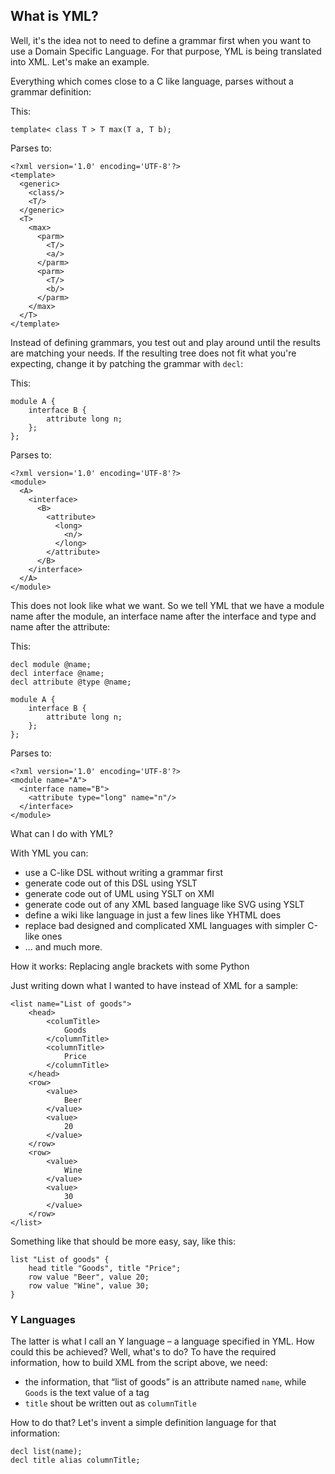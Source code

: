 ## What is YML?

Well, it's the idea not to need to define a grammar first when you want to use a Domain Specific Language. For that purpose, YML is being translated into XML. Let's make an example.

Everything which comes close to a C like language, parses without a grammar definition:

This:

    template< class T > T max(T a, T b);

Parses to:

    <?xml version='1.0' encoding='UTF-8'?>
    <template>
      <generic>
        <class/>
        <T/>
      </generic>
      <T>
        <max>
          <parm>
            <T/>
            <a/>
          </parm>
          <parm>
            <T/>
            <b/>
          </parm>
        </max>
      </T>
    </template>

Instead of defining grammars, you test out and play around until the results are matching your needs. If the resulting tree does not fit what you're expecting, change it by patching the grammar with `decl`:

This:

    module A {
        interface B {
            attribute long n;
        };
    };

Parses to:

    <?xml version='1.0' encoding='UTF-8'?>
    <module>
      <A>
        <interface>
          <B>
            <attribute>
              <long>
                <n/>
              </long>
            </attribute>
          </B>
        </interface>
      </A>
    </module>

This does not look like what we want. So we tell YML that we have a module name after the module, an interface name after the interface and type and name after the attribute:

This:

    decl module @name;
    decl interface @name;
    decl attribute @type @name;

    module A {
        interface B {
            attribute long n;
        };
    };

Parses to:

    <?xml version='1.0' encoding='UTF-8'?>
    <module name="A">
      <interface name="B">
        <attribute type="long" name="n"/>
      </interface>
    </module>

What can I do with YML?

With YML you can:

  * use a C-like DSL without writing a grammar first
  * generate code out of this DSL using YSLT
  * generate code out of UML using YSLT on XMI
  * generate code out of any XML based language like SVG using YSLT
  * define a wiki like language in just a few lines like YHTML does
  * replace bad designed and complicated XML languages with simpler C-like ones
  * ... and much more.

How it works: Replacing angle brackets with some Python

Just writing down what I wanted to have instead of XML for a sample:

    <list name="List of goods">
        <head>
            <columTitle>
                Goods
            </columnTitle>
            <columnTitle>
                Price
            </columnTitle>
        </head>
        <row>
            <value>
                Beer
            </value>
            <value>
                20
            </value>
        </row>
        <row>
            <value>
                Wine
            </value>
            <value>
                30
            </value>
        </row>
    </list>

Something like that should be more easy, say, like this:

    list "List of goods" {
        head title "Goods", title "Price";
        row value "Beer", value 20;
        row value "Wine", value 30;
    }

### Y Languages

The latter is what I call an Y language – a language specified in YML. How could this be achieved? Well, what's to do? To have the required information, how to build XML from the script above, we need:

  * the information, that “list of goods” is an attribute named `name`, while `Goods` is the text value of a tag
  * `title` shout be written out as `columnTitle`

How to do that? Let's invent a simple definition language for that information:

    decl list(name);
    decl title alias columnTitle;
